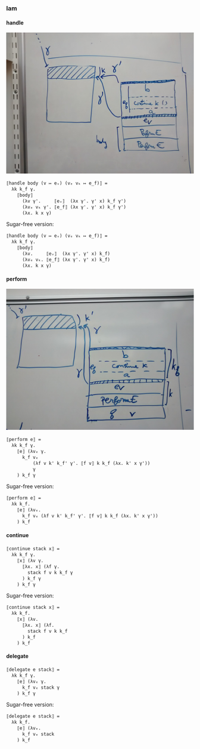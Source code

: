 ### lam

#### handle

![handle](/img/handle.jpg)

```
⟦handle body (v ↦ eᵥ) (vₑ vₖ ↦ e_f)⟧ =
  λk k_f γ.
    ⟦body⟧
      (λv γ'.     ⟦eᵥ⟧  (λx γ'. γ' x) k_f γ')
      (λvₑ vₖ γ'. ⟦e_f⟧ (λx γ'. γ' x) k_f γ')
      (λx. k x γ)
```

Sugar-free version:
```
⟦handle body (v ↦ eᵥ) (vₑ vₖ ↦ e_f)⟧ =
  λk k_f γ.
    ⟦body⟧
      (λv.     ⟦eᵥ⟧  (λx γ'. γ' x) k_f)
      (λvₑ vₖ. ⟦e_f⟧ (λx γ'. γ' x) k_f)
      (λx. k x γ)
```

#### perform

![perform](/img/perform.jpg)
      
```
⟦perform e⟧ =
  λk k_f γ.
    ⟦e⟧ (λvₑ γ.
      k_f vₑ
          (λf v k' k_f' γ'. ⟦f v⟧ k k_f (λx. k' x γ'))
          γ
    ) k_f γ
```

Sugar-free version:
```
⟦perform e⟧ =
  λk k_f.
    ⟦e⟧ (λvₑ.
      k_f vₑ (λf v k' k_f' γ'. ⟦f v⟧ k k_f (λx. k' x γ'))
    ) k_f
```

#### continue

```
⟦continue stack x⟧ =
  λk k_f γ.
    ⟦x⟧ (λv γ.
      ⟦λx. x⟧ (λf γ.
        stack f v k k_f γ
      ) k_f γ
    ) k_f γ
```

Sugar-free version:
```
⟦continue stack x⟧ =
  λk k_f.
    ⟦x⟧ (λv.
      ⟦λx. x⟧ (λf.
        stack f v k k_f
      ) k_f
    ) k_f
```

#### delegate

```
⟦delegate e stack⟧ =
  λk k_f γ.
    ⟦e⟧ (λvₑ γ.
      k_f vₑ stack γ
    ) k_f γ
```

Sugar-free version:
```
⟦delegate e stack⟧ =
  λk k_f.
    ⟦e⟧ (λvₑ.
      k_f vₑ stack
    ) k_f
```
